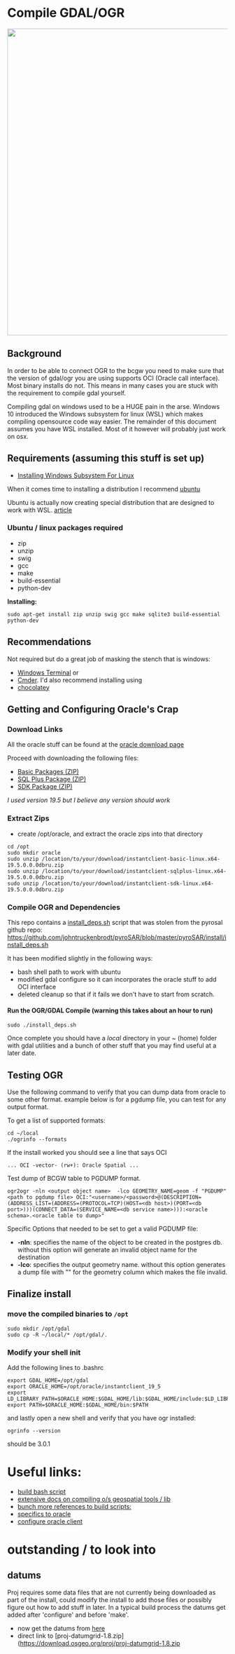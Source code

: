 # Compile GDAL/OGR

<img src="https://lh3.googleusercontent.com/-_rLz3dpB8He6Mn44TIPD_9IoD-0g5NhQ0aKAHS0diilBnOGek18Om0DCwgOlyhf_Wt4nr7P_ZyKir6C12Wv7qmwlvu2WTd86ElxVxSMZA3lZhKP_EJcv7tTQ1xRMVeaGrrlktknrwz5QE-_VISYaPxL1dzQL6isOqyR8Qe5sSnBdLGXVbkJ1ZKtu53FQGrJd2Fuwjrz1EBGg8FNC-yosKpsBtewvBY_7JO7KnDEaTdqmjrTZTSVk5bb2cZYSNuIT60VjQpkaaoOO12cZ6vbsjxuZnyPFyD6M_dW6LqqmmbhwDoFgdWZbap3966_TLDKU2qndPfC3BrioAWUDoWW_u--nb7iD8P6oPNpOzA4iuW40zP8podEvBd_ucvfVfgozosfEB4KvnuOqdo46nlVzyZGOBl1utD7O1aAGiSiUOKy0qFXb9eJBd_yx5apwA8egur0rgjIjJs21hBXyCmTMj1x9J9pkLPO67kSpgQBbHWCc9X1qKGc9_ZEgJEcnvRUiOO5PdcABxW3_uk1_5GMIoPlVjUYGKAnxc62duTkdG1rwowswcmG0bnsawqDbqfhkYEmmw3X6VRk4bF_3DJMbvW04ZcTqx_DXUmkiRB95IHGh0WftCxSgBmSXBau8ZG8y32HkNRnPMKK8biXXftKubJ3-VWS0pJQifmzkAF7W8IwWIissqG4_8ZV3rn7MckPEXjbwOvMcLHQJhwBU5xozQRXFibNRpCB4nr_xpLB72lPjeQh=w1066-h519-no" width=700>

## Background

In order to be able to connect OGR to the bcgw you need to make sure
that the version of gdal/ogr you are using supports OCI 
(Oracle call interface).  Most binary installs do not.  This means in 
many cases you are stuck with the requirement to compile gdal
yourself.

Compiling gdal on windows used to be a HUGE pain in the arse.  Windows 10 
introduced the Windows subsystem for linux (WSL) which makes 
compiling opensource code way easier.  The remainder of this document
assumes you have WSL installed.  Most of it however will probably just work
on osx.

## Requirements (assuming this stuff is set up)

* [Installing Windows Subsystem For Linux](https://docs.microsoft.com/en-us/windows/wsl/install-win10)

When it comes time to installing a distribution I recommend [ubuntu](https://www.microsoft.com/en-ca/p/ubuntu-1804-lts/9n9tngvndl3q?rtc=1&activetab=pivot:overviewtab)

Ubuntu is actually now creating special distribution that are designed to 
work with WSL. [article](https://www.zdnet.com/article/canonical-makes-ubuntu-for-windows-subsystem-for-linux-a-priority/)

### Ubuntu / linux packages required

* zip
* unzip
* swig
* gcc
* make
* build-essential
* python-dev

**Installing:**

```sudo apt-get install zip unzip swig gcc make sqlite3 build-essential  python-dev```

## Recommendations

Not required but do a great job of masking the stench that is windows:

* [Windows Terminal](https://github.com/microsoft/terminal) or 
* [Cmder](https://cmder.net/).  I'd also recommend installing using
* [chocolatey](https://chocolatey.org/)

## Getting and Configuring Oracle's Crap

### Download Links

All the oracle stuff can be found at the [oracle download page](https://www.oracle.com/database/technologies/instant-client/linux-x86-64-downloads.html)

Proceed with downloading the following files:
* [Basic Packages (ZIP)](https://download.oracle.com/otn_software/linux/instantclient/195000/instantclient-basic-linux.x64-19.5.0.0.0dbru.zip)
* [SQL Plus Package (ZIP)](https://download.oracle.com/otn_software/linux/instantclient/195000/instantclient-sqlplus-linux.x64-19.5.0.0.0dbru.zip)
* [SDK Package (ZIP)](https://download.oracle.com/otn_software/linux/instantclient/195000/instantclient-sdk-linux.x64-19.5.0.0.0dbru.zip)

*I used version 19.5 but I believe any version should work*

### Extract Zips

* create /opt/oracle, and extract the oracle zips into that directory
```
cd /opt
sudo mkdir oracle
sudo unzip /location/to/your/download/instantclient-basic-linux.x64-19.5.0.0.0dbru.zip
sudo unzip /location/to/your/download/instantclient-sqlplus-linux.x64-19.5.0.0.0dbru.zip
sudo unzip /location/to/your/download/instantclient-sdk-linux.x64-19.5.0.0.0dbru.zip
```

### Compile OGR and Dependencies

This repo contains a [install_deps.sh](../../install_gdal_deps.sh) script that was stolen from the pyrosal github
repo: https://github.com/johntruckenbrodt/pyroSAR/blob/master/pyroSAR/install/install_deps.sh

It has been modified slightly in the following ways:
* bash shell path to work with ubuntu
* modified gdal configure so it can incorporates the oracle stuff to add OCI interface
* deleted cleanup so that if it fails we don't have to start from scratch.

#### **Run the OGR/GDAL Compile** (warning this takes about an hour to run)
```
sudo ./install_deps.sh
```

Once complete you should have a *local* directory in your ~ (home) folder with gdal utilities and a bunch of other stuff that you may find useful at a later date.

## Testing OGR

Use the following command to verify that you can dump data from oracle to some other
format.  example below is for a pgdump file, you can test for any output format.

To get a list of supported formats:

```
cd ~/local
./ogrinfo --formats
```

If the install worked you should see a line that says OCI

```
... OCI -vector- (rw+): Oracle Spatial ...
```

Test dump of BCGW table to PGDUMP format.
```
ogr2ogr -nln <output object name>  -lco GEOMETRY_NAME=geom -f "PGDUMP" <path to pgdump file> OCI:"<username>/<password>@(DESCRIPTION=(ADDRESS_LIST=(ADDRESS=(PROTOCOL=TCP)(HOST=<db host>)(PORT=<db port>)))(CONNECT_DATA=(SERVICE_NAME=<db service name>))):<oracle schema>.<oracle table to dump>"
```

Specific Options that needed to be set to get a valid PGDUMP file:

* **-nln**: specifies the name of the object to be created in the postgres db. without this option will generate an invalid object name for the destination
* **-lco**: specifies the output geometry name.  without this option generates a dump file with "" for the geometry column which makes the file invalid.

## Finalize install

### move the compiled binaries to  `/opt`

```
sudo mkdir /opt/gdal
sudo cp -R ~/local/* /opt/gdal/.
```

### Modify your shell init

Add the following lines to .bashrc
```
export GDAL_HOME=/opt/gdal
export ORACLE_HOME=/opt/oracle/instantclient_19_5
export LD_LIBRARY_PATH=$ORACLE_HOME:$GDAL_HOME/lib:$GDAL_HOME/include:$LD_LIBRARY_PATH
export PATH=$ORACLE_HOME:$GDAL_HOME/bin:$PATH
```

and lastly open a new shell and verify that you have ogr installed:

```
ogrinfo --version
```
should be 3.0.1

# Useful links:

* [build bash script](https://github.com/johntruckenbrodt/pyroSAR/blob/master/pyroSAR/install/install_deps.sh)
* [extensive docs on compiling o/s geospatial tools / lib](http://scigeo.org/articles/howto-install-latest-geospatial-software-on-linux.html#geos)
* [bunch more references to build scripts:](https://gis.stackexchange.com/questions/317109/build-gdal-with-proj-version-6)
* [specifics to oracle](http://bisoftdiary.com/osm_gdal_oci_linux/)
* [configure oracle client](https://medium.com/@arunkundgol/how-to-setup-oracle-instant-client-on-windows-subsystem-for-linux-cccee61d5b0b)

# outstanding / to look into

## datums

Proj requires some data files that are not currently being downloaded as part of the install, could
modify the install to add those files or possibly figure out how to add stuff in later.  In a 
typical build process the datums get added after 'configure' and before 'make'.

* now get the datums from [here](https://proj.org/download.html)
* direct link to [proj-datumgrid-1.8.zip](https://download.osgeo.org/proj/proj-datumgrid-1.8.zip








